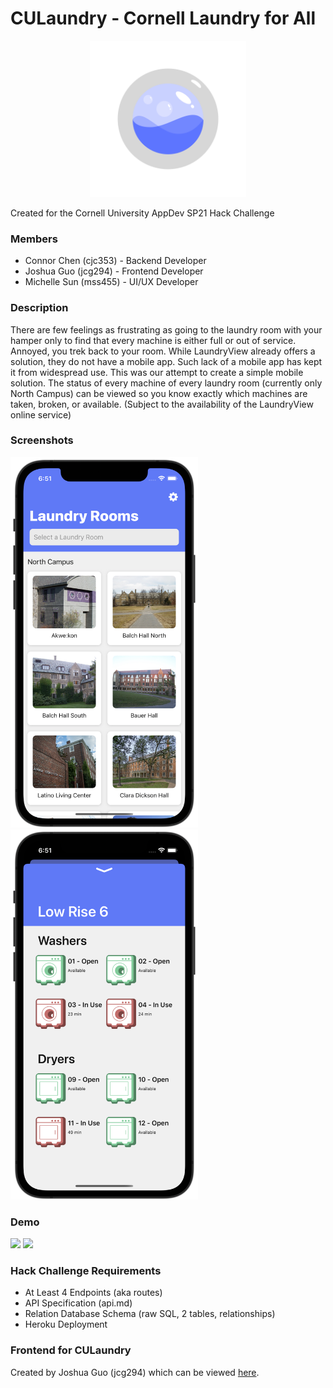 # CULaundry - Cornell Laundry for All

<p align="center"><img src=https://github.com/joshuakguo/culaundry-ios/blob/9e6a85776ad337e671db8cbf9862aa8135ce510c/CULaundry/Assets.xcassets/AppIcon.appiconset/Logo%209.png width=250 /></p>

Created for the Cornell University AppDev SP21 Hack Challenge

### Members

- Connor Chen (cjc353) - Backend Developer
- Joshua Guo (jcg294) - Frontend Developer
- Michelle Sun (mss455) - UI/UX Developer

### Description

There are few feelings as frustrating as going to the laundry room with your hamper only to find that every machine is either full or out of service. Annoyed, you trek back to your room. While LaundryView already offers a solution, they do not have a mobile app. Such lack of a mobile app has kept it from widespread use. This was our attempt to create a simple mobile solution. The status of every machine of every laundry room (currently only North Campus) can be viewed so you know exactly which machines are taken, broken, or available. (Subject to the availability of the LaundryView online service) 

### Screenshots

<p float="left">
  <img src="https://github.com/joshuakguo/culaundry-ios/blob/689d1aa0f8b7536146e49c93962674fbec938aaf/Assets/Screenshot1.png" width="300" />
  <img src="https://github.com/joshuakguo/culaundry-ios/blob/689d1aa0f8b7536146e49c93962674fbec938aaf/Assets/Screenshot2.png" width="300" /> 
</p>

### Demo

<p float="left">
  <img src="https://github.com/joshuakguo/culaundry-ios/blob/689d1aa0f8b7536146e49c93962674fbec938aaf/Assets/gif2.gif" width="300" />
  <img src="https://github.com/joshuakguo/culaundry-ios/blob/689d1aa0f8b7536146e49c93962674fbec938aaf/Assets/gif1.gif" width="300" /> 
</p>

### Hack Challenge Requirements

- At Least 4 Endpoints (aka routes)
- API Specification (api.md)
- Relation Database Schema (raw SQL, 2 tables, relationships)
- Heroku Deployment

### Frontend for CULaundry
Created by Joshua Guo (jcg294) which can be viewed [here](https://github.com/joshuakguo/culaundry-ios).
